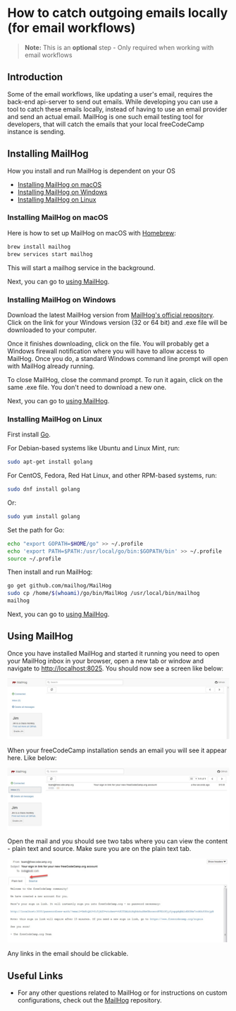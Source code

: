 # How to catch outgoing emails locally (for email workflows)

> **Note:** This is an **optional** step - Only required when working with email workflows

## Introduction

Some of the email workflows, like updating a user's email, requires the back-end api-server to send out emails. While developing you can use a tool to catch these emails locally, instead of having to use an email provider and send an actual email. MailHog is one such email testing tool for developers, that will catch the emails that your local freeCodeCamp instance is sending.

## Installing MailHog

How you install and run MailHog is dependent on your OS

- [Installing MailHog on macOS](#installing-mailhog-on-macos)
- [Installing MailHog on Windows](#installing-mailhog-on-windows)
- [Installing MailHog on Linux](#installing-mailhog-on-linux)

### Installing MailHog on macOS

Here is how to set up MailHog on macOS with [Homebrew](https://brew.sh/):

```bash
brew install mailhog
brew services start mailhog
```

This will start a mailhog service in the background.

Next, you can go to [using MailHog](#using-mailhog).

### Installing MailHog on Windows

Download the latest MailHog version from [MailHog's official repository](https://github.com/mailhog/MailHog/releases). Click on the link for your Windows version (32 or 64 bit) and .exe file will be downloaded to your computer.

Once it finishes downloading, click on the file. You will probably get a Windows firewall notification where you will have to allow access to MailHog. Once you do, a standard Windows command line prompt will open with MailHog already running.

To close MailHog, close the command prompt. To run it again, click on the same .exe file. You don't need to download a new one.

Next, you can go to [using MailHog](#using-mailhog).

### Installing MailHog on Linux

First install [Go](https://golang.org).

For Debian-based systems like Ubuntu and Linux Mint, run:

```bash
sudo apt-get install golang
```

For CentOS, Fedora, Red Hat Linux, and other RPM-based systems, run:

```bash
sudo dnf install golang
```

Or:

```bash
sudo yum install golang
```

Set the path for Go:

```bash
echo "export GOPATH=$HOME/go" >> ~/.profile
echo 'export PATH=$PATH:/usr/local/go/bin:$GOPATH/bin' >> ~/.profile
source ~/.profile
```

Then install and run MailHog:

```bash
go get github.com/mailhog/MailHog
sudo cp /home/$(whoami)/go/bin/MailHog /usr/local/bin/mailhog
mailhog
```

Next, you can go to [using MailHog](#using-mailhog).

## Using MailHog

Once you have installed MailHog and started it running you need to open your MailHog inbox in your browser, open a new tab or window and navigate to [http://localhost:8025](http://localhost:8025).
You should now see a screen like below:

![MailHog Screenshot 1](images/mailhog/1.jpg)

When your freeCodeCamp installation sends an email you will see it appear here. Like below:

![MailHog Screenshot 2](images/mailhog/2.jpg)

Open the mail and you should see two tabs where you can view the content - plain text and source. Make sure you are on the plain text tab.

![MailHog Screenshot 3](images/mailhog/3.jpg)

Any links in the email should be clickable.

## Useful Links

- For any other questions related to MailHog or for instructions on custom configurations, check out the [MailHog](https://github.com/mailhog/MailHog) repository.
